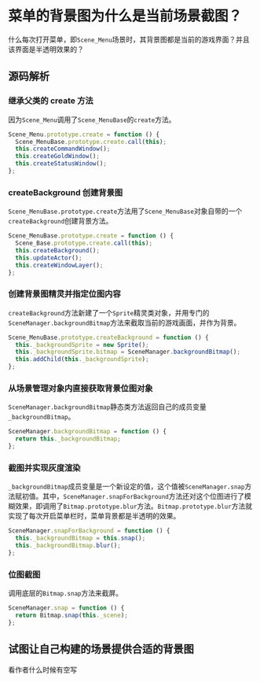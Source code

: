 # 菜单的背景图为什么是当前场景截图？

什么每次打开菜单，即`Scene_Menu`场景时，其背景图都是当前的游戏界面？并且该界面是半透明效果的？

## 源码解析

### 继承父类的 create 方法

因为`Scene_Menu`调用了`Scene_MenuBase`的`create`方法。

```js {2}
Scene_Menu.prototype.create = function () {
  Scene_MenuBase.prototype.create.call(this);
  this.createCommandWindow();
  this.createGoldWindow();
  this.createStatusWindow();
};
```

### createBackground 创建背景图

`Scene_MenuBase.prototype.create`方法用了`Scene_MenuBase`对象自带的一个`createBackground`创建背景方法。

```js {3}
Scene_MenuBase.prototype.create = function () {
  Scene_Base.prototype.create.call(this);
  this.createBackground();
  this.updateActor();
  this.createWindowLayer();
};
```

### 创建背景图精灵并指定位图内容

`createBackground`方法新建了一个`Sprite`精灵类对象，并用专门的`SceneManager.backgroundBitmap`方法来截取当前的游戏画面，并作为背景。

```js {3}
Scene_MenuBase.prototype.createBackground = function () {
  this._backgroundSprite = new Sprite();
  this._backgroundSprite.bitmap = SceneManager.backgroundBitmap();
  this.addChild(this._backgroundSprite);
};
```

### 从场景管理对象内直接获取背景位图对象

`SceneManager.backgroundBitmap`静态类方法返回自己的成员变量`_backgroundBitmap`。

```js {2}
SceneManager.backgroundBitmap = function () {
  return this._backgroundBitmap;
};
```

### 截图并实现灰度渲染

`_backgroundBitmap`成员变量是一个新设定的值，这个值被`SceneManager.snap`方法赋初值。其中，`SceneManager.snapForBackground`方法还对这个位图进行了模糊效果，即调用了`Bitmap.prototype.blur`方法。`Bitmap.prototype.blur`方法就实现了每次开启菜单栏时，菜单背景都是半透明的效果。

```js {2-3}
SceneManager.snapForBackground = function () {
  this._backgroundBitmap = this.snap();
  this._backgroundBitmap.blur();
};
```

### 位图截图

调用底层的`Bitmap.snap`方法来截屏。

```js {2}
SceneManager.snap = function () {
  return Bitmap.snap(this._scene);
};
```

## 试图让自己构建的场景提供合适的背景图

<!-- TODO -->

看作者什么时候有空写
